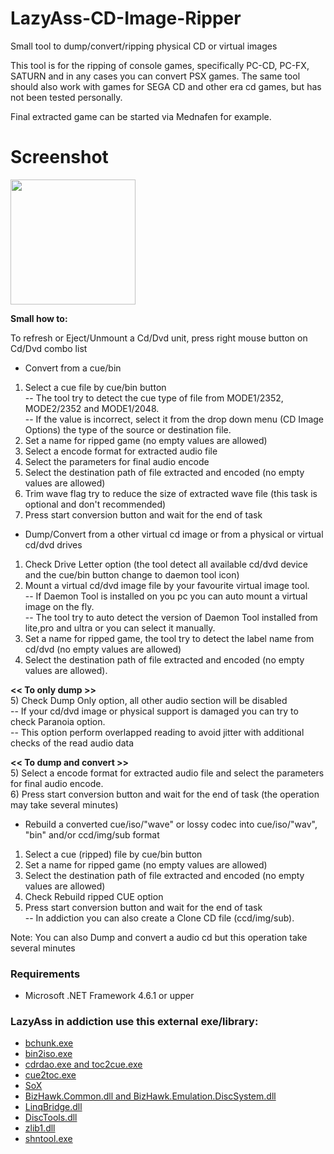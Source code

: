 # LazyAss-CD-Image-Ripper
Small tool to dump/convert/ripping physical CD or virtual images

This tool is for the ripping of console games, specifically PC-CD, PC-FX, SATURN and in any cases you can convert PSX games.
The same tool should also work with games for SEGA CD and other era cd games, but has not been tested personally.

Final extracted game can be started via Mednafen for example.

# Screenshot

<a href="https://a.fsdn.com/con/app/proj/lazyass-cd-image-ripper/screenshots/LazyAss.png/1"><img src="https://a.fsdn.com/con/app/proj/lazyass-cd-image-ripper/screenshots/LazyAss.png/1" width="200" /></a>

**Small how to:**

To refresh or Eject/Unmount a Cd/Dvd unit, press right mouse button on Cd/Dvd combo list

* Convert from a cue/bin
1) Select a cue file by cue/bin button<br>
-- The tool try to detect the cue type of file from MODE1/2352, MODE2/2352 and MODE1/2048.<br>
-- If the value is incorrect, select it from the drop down menu (CD Image Options) the type of the source or destination file.
2) Set a name for ripped game (no empty values are allowed)
3) Select a encode format for extracted audio file
4) Select the parameters for final audio encode
5) Select the destination path of file extracted and encoded (no empty values are allowed)
6) Trim wave flag try to reduce the size of extracted wave file (this task is optional and don't recommended) 
7) Press start conversion button and wait for the end of task

* Dump/Convert from a other virtual cd image or from a physical or virtual cd/dvd drives
1) Check Drive Letter option (the tool detect all available cd/dvd device and the cue/bin button change to daemon tool icon)<br>
2) Mount a virtual cd/dvd image file by your favourite virtual image tool.<br>
-- If Daemon Tool is installed on you pc you can auto mount a virtual image on the fly.<br>
-- The tool try to auto detect the version of Daemon Tool installed from lite,pro and ultra or you can select it manually.
3) Set a name for ripped game, the tool try to detect the label name from cd/dvd (no empty values are allowed)
4) Select the destination path of file extracted and encoded (no empty values are allowed).

**<< To only dump >>**<br>
5) Check Dump Only option, all other audio section will be disabled<br>
-- If your cd/dvd image or physical support is damaged you can try to check Paranoia option.<br>
-- This option perform overlapped reading to avoid jitter with  additional  checks  of the read audio data<br>

**<< To dump and convert >>**<br>
5) Select a encode format for extracted audio file and select the parameters for final audio encode.<br>
6) Press start conversion button and wait for the end of task (the operation may take several minutes)<br>

* Rebuild a converted cue/iso/"wave" or lossy codec into cue/iso/"wav", "bin" and/or ccd/img/sub format
1) Select a cue (ripped) file by cue/bin button<br>
2) Set a name for ripped game (no empty values are allowed)<br>
3) Select the destination path of file extracted and encoded (no empty values are allowed)<br>
4) Check Rebuild ripped CUE option<br>
7) Press start conversion button and wait for the end of task<br>
-- In addiction you can also create a Clone CD file (ccd/img/sub).<br>

Note: You can also Dump and convert a audio cd but this operation take several minutes

### Requirements
* Microsoft .NET Framework 4.6.1 or upper

### LazyAss in addiction use this external exe/library:
* [bchunk.exe](http://he.fi/bchunk/)
* [bin2iso.exe](http://users.eastlink.ca/~doiron/bin2iso/)
* [cdrdao.exe and toc2cue.exe](http://cdrdao.sourceforge.net/)
* [cue2toc.exe](http://cue2toc.sourceforge.net/)
* [SoX](http://sox.sourceforge.net/)
* [BizHawk.Common.dll and BizHawk.Emulation.DiscSystem.dll](https://github.com/TASVideos/BizHawk/tree/master/BizHawk.Client.DiscoHawk)
* [LinqBridge.dll](https://bitbucket.org/raboof/linqbridge)
* [DiscTools.dll](https://github.com/Asnivor/DiscTools)
* [zlib1.dll](https://www.zlib.net/)
* [shntool.exe](http://shnutils.freeshell.org/)
